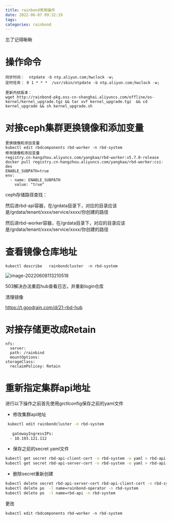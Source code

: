 ```yaml
---
title: rainbond常用操作
date: 2022-06-07 09:32:19
tags:
categories: rainbond
---
```


忘了记得瞅瞅

<!-- more -->

# 操作命令

```
同步时间：  ntpdate -b ntp.aliyun.com;hwclock -w;
定时任务： 0 1 * * *  /usr/sbin/ntpdate -b ntp.aliyun.com;hwclock -w; 

更新内核版本：
wget http://rainbond-pkg.oss-cn-shanghai.aliyuncs.com/offline/os-kernel/kernel_upgrade.tgz && tar xvf kernel_upgrade.tgz  && cd kernel_upgrade && sh kernel_upgrade.sh
```



# 对接ceph集群更换镜像和添加变量

```
更换镜像和添加变量
kubectl edit rbdcomponents rbd-worker -n rbd-system
修改镜像和添加变量
registry.cn-hangzhou.aliyuncs.com/yangkaa/rbd-worker:v5.7.0-release
docker pull registry.cn-hangzhou.aliyuncs.com/yangkaa/rbd-worker:csi-dev
ENABLE_SUBPATH=true
env:
  - name: ENABLE_SUBPATH
    value: "true"
```

ceph存储路径查找：

然后进rbd-api容器，在/grdata目录下，对应的目录应该是/grdata/tenant/xxxx/service/xxxx/你创建的路径

然后进rbd-worker容器，在/grdata目录下，对应的目录应该是/grdata/tenant/xxxx/service/xxxx/你创建的路径

# 查看镜像仓库地址

```
kubectl describe   rainbondcluster  -n rbd-system
```

![image-20220608113210518](E:\github-ku\Blog\source\_posts\picture\image-20220608113210518.png)

503解决办法重启hub查看日志，并重新login仓库

清理镜像

https://t.goodrain.com/d/21-rbd-hub

# 对接存储更改成Retain

```
nfs:
  server:
  path: /rainbind
  mountOptions:
storageClass:
  reclaimPolicey: Retain
```

# 重新指定集群api地址


进行以下操作之前首先使用grctlconfig保存之前的yaml文件


- 修改集群api地址

```bash
 kubectl edit rainbondcluster -n rbd-system
 
   gatewayIngressIPs:
  - 10.193.121.112
```


- 保存之前的secret yaml文件

```bash
kubectl get secret rbd-api-client-cert -n rbd-system -o yaml > rbd-api-client-cert.yaml
kubectl get secret rbd-api-server-cert -n rbd-system -o yaml > rbd-api-server-cert.yaml
```


- 删除secret重新创建


```bash
kubectl delete secret rbd-api-server-cert rbd-api-client-cert -n rbd-system
kubectl delete po  -l name=rainbond-operator -n rbd-system  
kubectl delete po  -l name=rbd-api -n rbd-system
```

更改

```
kubectl edit rbdcomponents rbd-worker -n rbd-system
```

